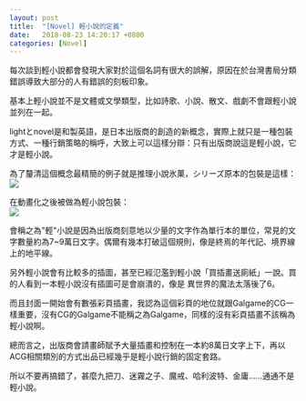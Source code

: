```yaml
---
layout: post
title:  "[Novel] 輕小說的定義"
date:   2018-08-23 14:20:17 +0800
categories: [Novel]
---
```


每次談到輕小說都會發現大家對於這個名詞有很大的誤解，原因在於台灣書局分類錯誤導致大部分的人有錯誤的刻板印象。

基本上輕小說並不是文體或文學類型，比如詩歌、小說、散文、戲劇不會跟輕小說並列在一起。

lightとnovel是和製英語，是日本出版商的創造的新概念，實際上就只是一種包裝方式、一種行銷策略的稱呼，大致上可以這樣分辯：只有出版商說這是輕小說，它才是輕小說。

為了釐清這個概念最精簡的例子就是推理小說氷菓，シリーズ原本的包裝是這樣：  
![](/Images/Novel/冰菓_0.jpg)


在動畫化之後被做為輕小說包裝：  
![](/Images/Novel/冰菓_1.jpg)

會稱之為"輕"小說是因為出版商刻意地以少量的文字作為單行本的單位，常見的文字數量約為7~9萬日文字。偶爾有幾本打破這個規則，像是終焉的年代記、境界線上的地平線。

另外輕小說會有比較多的插圖，甚至已經氾濫到輕小說「買插畫送廁紙」一說。買的人看到一本輕小說沒有插圖可是會崩潰的，像是 異世界的魔法太落後了6。

而且封面一開始會有數張彩頁插畫，我認為這個彩頁的地位就跟Galgame的CG一樣重要，沒有CG的Galgame不能稱之為Galgame，同樣的沒有彩頁插畫不該稱為輕小說啊。

總而言之，出版商會請畫師賦予大量插畫和控制在一本約8萬日文字上下，再以ACG相關類別的方式出品已經幾乎是輕小說行銷的固定套路。

所以不要再搞錯了，甚麼九把刀、迷霧之子、魔戒、哈利波特、金庸……通通不是輕小說。